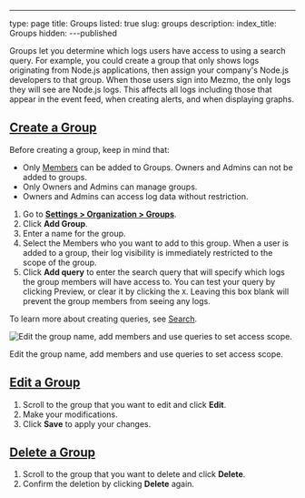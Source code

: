 ---
type: page
title: Groups
listed: true
slug: groups
description: 
index_title: Groups
hidden: 
---published



Groups let you determine which logs users have access to using a search query. For example, you could create a group that only shows logs originating from Node.js applications, then assign your company's Node.js developers to that group. When those users sign into Mezmo, the only logs they will see are Node.js logs. This affects all logs including those that appear in the event feed, when creating alerts, and when displaying graphs.

## [Create a Group](https://docs.mezmo.com/docs/manage-groups#create-a-group)

Before creating a group, keep in mind that:

-   Only [Members](https://docs.mezmo.com/docs/how-to-manage-users) can be added to Groups. Owners and Admins can not be added to groups.
-   Only Owners and Admins can manage groups.
-   Owners and Admins can access log data without restriction.

1.  Go to [**Settings > Organization > Groups**](https://app.mezmo.com/manage/groups).
2.  Click **Add Group**.
3.  Enter a name for the group.
4.  Select the Members who you want to add to this group. When a user is added to a group, their log visibility is immediately restricted to the scope of the group.
5.  Click **Add query** to enter the search query that will specify which logs the group members will have access to. You can test your query by clicking Preview, or clear it by clicking the `X`. Leaving this box blank will prevent the group members from seeing any logs.

To learn more about creating queries, see [Search](https://docs.mezmo.com/docs/search#simple-search).

![Edit the group name, add members and use queries to set access scope.](https://uploads.developerhub.io/prod/2KW7/fqsh19eceovf9sfxsdbwapdecb0kbtptil005h6ec40bkx2bt98bcozuzgte9bwa.png)

Edit the group name, add members and use queries to set access scope.

## [Edit a Group](https://docs.mezmo.com/docs/manage-groups#edit-a-group)

1.  Scroll to the group that you want to edit and click **Edit**.
2.  Make your modifications.
3.  Click **Save** to apply your changes.

## [Delete a Group](https://docs.mezmo.com/docs/manage-groups#delete-a-group)

1.  Scroll to the group that you want to delete and click **Delete**.
2.  Confirm the deletion by clicking **Delete** again.





